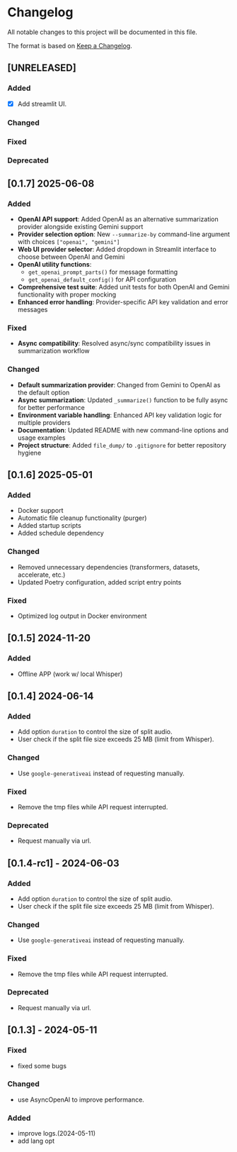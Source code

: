 # Changelog

All notable changes to this project will be documented in this file.

The format is based on [Keep a Changelog](https://keepachangelog.com/en/1.1.0/).


## [UNRELEASED]

### Added
- [x] Add streamlit UI.

### Changed

### Fixed
  
### Deprecated 


## [0.1.7] 2025-06-08

### Added
- **OpenAI API support**: Added OpenAI as an alternative summarization provider alongside existing Gemini support
- **Provider selection option**: New `--summarize-by` command-line argument with choices `["openai", "gemini"]`
- **Web UI provider selector**: Added dropdown in Streamlit interface to choose between OpenAI and Gemini
- **OpenAI utility functions**: 
  - `get_openai_prompt_parts()` for message formatting
  - `get_openai_default_config()` for API configuration
- **Comprehensive test suite**: Added unit tests for both OpenAI and Gemini functionality with proper mocking
- **Enhanced error handling**: Provider-specific API key validation and error messages

### Fixed
- **Async compatibility**: Resolved async/sync compatibility issues in summarization workflow

### Changed
- **Default summarization provider**: Changed from Gemini to OpenAI as the default option
- **Async summarization**: Updated `_summarize()` function to be fully async for better performance
- **Environment variable handling**: Enhanced API key validation logic for multiple providers
- **Documentation**: Updated README with new command-line options and usage examples
- **Project structure**: Added `file_dump/` to `.gitignore` for better repository hygiene


## [0.1.6] 2025-05-01
### Added
- Docker support
- Automatic file cleanup functionality (purger)
- Added startup scripts
- Added schedule dependency

### Changed
- Removed unnecessary dependencies (transformers, datasets, accelerate, etc.)
- Updated Poetry configuration, added script entry points

### Fixed
- Optimized log output in Docker environment

## [0.1.5] 2024-11-20
### Added
- Offline APP (work w/ local Whisper)


## [0.1.4] 2024-06-14

### Added
- Add option `duration` to control the size of split audio. 
- User check if the split file size exceeds 25 MB (limit from Whisper). 

### Changed
- Use `google-generativeai` instead of requesting manually. 

### Fixed
- Remove the tmp files while API request interrupted. 
  
### Deprecated 
- Request manually via url. 


## [0.1.4-rc1] - 2024-06-03

### Added
- Add option `duration` to control the size of split audio. 
- User check if the split file size exceeds 25 MB (limit from Whisper). 

### Changed
- Use `google-generativeai` instead of requesting manually. 

### Fixed
- Remove the tmp files while API request interrupted. 
  
### Deprecated 
- Request manually via url. 


## [0.1.3] - 2024-05-11

### Fixed
- fixed some bugs

### Changed
- use AsyncOpenAI to improve performance. 
  
### Added
- improve logs.(2024-05-11) 
- add lang opt
